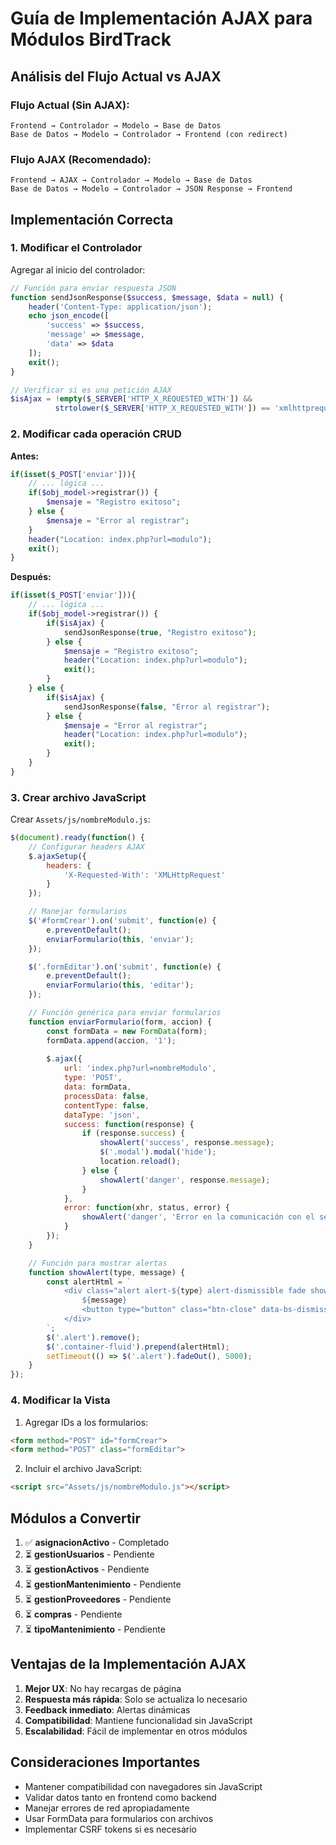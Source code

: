 # Guía de Implementación AJAX para Módulos BirdTrack

## Análisis del Flujo Actual vs AJAX

### Flujo Actual (Sin AJAX):
```
Frontend → Controlador → Modelo → Base de Datos
Base de Datos → Modelo → Controlador → Frontend (con redirect)
```

### Flujo AJAX (Recomendado):
```
Frontend → AJAX → Controlador → Modelo → Base de Datos
Base de Datos → Modelo → Controlador → JSON Response → Frontend
```

## Implementación Correcta

### 1. Modificar el Controlador

Agregar al inicio del controlador:

```php
// Función para enviar respuesta JSON
function sendJsonResponse($success, $message, $data = null) {
    header('Content-Type: application/json');
    echo json_encode([
        'success' => $success,
        'message' => $message,
        'data' => $data
    ]);
    exit();
}

// Verificar si es una petición AJAX
$isAjax = !empty($_SERVER['HTTP_X_REQUESTED_WITH']) && 
          strtolower($_SERVER['HTTP_X_REQUESTED_WITH']) == 'xmlhttprequest';
```

### 2. Modificar cada operación CRUD

**Antes:**
```php
if(isset($_POST['enviar'])){
    // ... lógica ...
    if($obj_model->registrar()) {
        $mensaje = "Registro exitoso";
    } else {
        $mensaje = "Error al registrar";
    }
    header("Location: index.php?url=modulo");
    exit();
}
```

**Después:**
```php
if(isset($_POST['enviar'])){
    // ... lógica ...
    if($obj_model->registrar()) {
        if($isAjax) {
            sendJsonResponse(true, "Registro exitoso");
        } else {
            $mensaje = "Registro exitoso";
            header("Location: index.php?url=modulo");
            exit();
        }
    } else {
        if($isAjax) {
            sendJsonResponse(false, "Error al registrar");
        } else {
            $mensaje = "Error al registrar";
            header("Location: index.php?url=modulo");
            exit();
        }
    }
}
```

### 3. Crear archivo JavaScript

Crear `Assets/js/nombreModulo.js`:

```javascript
$(document).ready(function() {
    // Configurar headers AJAX
    $.ajaxSetup({
        headers: {
            'X-Requested-With': 'XMLHttpRequest'
        }
    });

    // Manejar formularios
    $('#formCrear').on('submit', function(e) {
        e.preventDefault();
        enviarFormulario(this, 'enviar');
    });

    $('.formEditar').on('submit', function(e) {
        e.preventDefault();
        enviarFormulario(this, 'editar');
    });

    // Función genérica para enviar formularios
    function enviarFormulario(form, accion) {
        const formData = new FormData(form);
        formData.append(accion, '1');
        
        $.ajax({
            url: 'index.php?url=nombreModulo',
            type: 'POST',
            data: formData,
            processData: false,
            contentType: false,
            dataType: 'json',
            success: function(response) {
                if (response.success) {
                    showAlert('success', response.message);
                    $('.modal').modal('hide');
                    location.reload();
                } else {
                    showAlert('danger', response.message);
                }
            },
            error: function(xhr, status, error) {
                showAlert('danger', 'Error en la comunicación con el servidor');
            }
        });
    }

    // Función para mostrar alertas
    function showAlert(type, message) {
        const alertHtml = `
            <div class="alert alert-${type} alert-dismissible fade show" role="alert">
                ${message}
                <button type="button" class="btn-close" data-bs-dismiss="alert"></button>
            </div>
        `;
        $('.alert').remove();
        $('.container-fluid').prepend(alertHtml);
        setTimeout(() => $('.alert').fadeOut(), 5000);
    }
});
```

### 4. Modificar la Vista

1. Agregar IDs a los formularios:
```html
<form method="POST" id="formCrear">
<form method="POST" class="formEditar">
```

2. Incluir el archivo JavaScript:
```html
<script src="Assets/js/nombreModulo.js"></script>
```

## Módulos a Convertir

1. ✅ **asignacionActivo** - Completado
2. ⏳ **gestionUsuarios** - Pendiente
3. ⏳ **gestionActivos** - Pendiente
4. ⏳ **gestionMantenimiento** - Pendiente
5. ⏳ **gestionProveedores** - Pendiente
6. ⏳ **compras** - Pendiente
7. ⏳ **tipoMantenimiento** - Pendiente

## Ventajas de la Implementación AJAX

1. **Mejor UX**: No hay recargas de página
2. **Respuesta más rápida**: Solo se actualiza lo necesario
3. **Feedback inmediato**: Alertas dinámicas
4. **Compatibilidad**: Mantiene funcionalidad sin JavaScript
5. **Escalabilidad**: Fácil de implementar en otros módulos

## Consideraciones Importantes

- Mantener compatibilidad con navegadores sin JavaScript
- Validar datos tanto en frontend como backend
- Manejar errores de red apropiadamente
- Usar FormData para formularios con archivos
- Implementar CSRF tokens si es necesario
